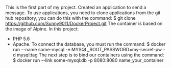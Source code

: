 This is the first part of my project. Created an application to send a message. To use applications,
 you need to clone applications from the git hub repository, you can do this with the command:
 $ git clone https://github.com/Sunny9011/DockerProject.git 
 The container is based on the image of Alpine.
 In this project:
 - PHP 5.6
 - Apache.
 To connect the database, you must run the command:
 $ docker run --name some-mysql -e MYSQL_ROOT_PASSWORD=my-secret-pw -d mysql:tag
 The next step is to bind our containers using the command:
 $ docker run --link some-mysql:db -p 8080:8080 name_your_container
 